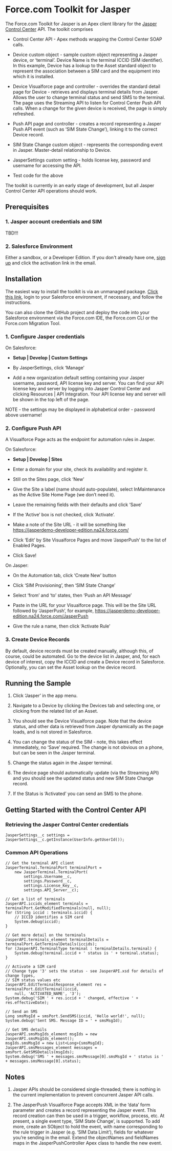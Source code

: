 Force.com Toolkit for Jasper
============================

The Force.com Toolkit for Jasper is an Apex client library for the [Jasper Control Center](http://www.jasper.com/iot-service-platform/control-center) API. The toolkit comprises

* Control Center API - Apex methods wrapping the Control Center SOAP calls.

* Device custom object - sample custom object representing a Jasper device, or ‘terminal’. Device Name is the terminal ICCID (SIM identifier). In this example, Device has a lookup to the Asset standard object to represent the association between a SIM card and the equipment into which it is installed.

* Device Visualforce page and controller - overrides the standard detail page for Device - retrieves and displays terminal details from Jasper. Allows the user to change terminal status and send SMS to the terminal. The page uses the Streaming API to listen for Control Center Push API calls. When a change for the given device is received, the page is simply refreshed.

* Push API page and controller - creates a record representing a Jasper Push API event (such as ‘SIM State Change’), linking it to the correct Device record.

* SIM State Change custom object - represents the corresponding event in Jasper. Master-detail relationship to Device.

* JasperSettings custom setting - holds license key, password and username for accessing the API.

* Test code for the above

The toolkit is currently in an early stage of development, but all Jasper Control Center API operations should work.

## Prerequisites

### 1. Jasper account credentials and SIM

TBD!!!

### 2. Salesforce Environment

Either a sandbox, or a Developer Edition. If you don't already have one, [sign up](http://developer.salesforce.com/signup) and click the activation link in the email.

## Installation

The easiest way to install the toolkit is via an unmanaged package. [Click this link](https://login.salesforce.com/packaging/installPackage.apexp?p0=04t1a0000001zB3), login to your Salesforce environment, if necessary, and follow the instructions.

You can also clone the GitHub project and deploy the code into your Salesforce environment via the Force.com IDE, the Force.com CLI or the Force.com Migration Tool.

### 1. Configure Jasper credentials

On Salesforce:

* **Setup | Develop | Custom Settings**

* By JasperSettings, click ‘Manage’

* Add a new organization default setting containing your Jasper username, password, API license key and server. You can find your API license key and server by logging into Jasper Control Center and clicking Resources | API Integration. Your API license key and server will be shown in the top left of the page.

NOTE - the settings may be displayed in alphabetical order - password above username!

### 2. Configure Push API

A Visualforce Page acts as the endpoint for automation rules in Jasper.

On Salesforce:

* **Setup | Develop | Sites**

* Enter a domain for your site, check its availability and register it.

* Still on the Sites page, click ‘New’

* Give the Site a label (name should auto-populate), select InMaintenance as the Active Site Home Page (we don’t need it).

* Leave the remaining fields with their defaults and click ‘Save’

* If the ‘Active’ box is not checked, click ‘Activate’.

* Make a note of the Site URL - it will be something like https://jasperdemo-developer-edition.na24.force.com/

* Click ‘Edit’ by Site Visualforce Pages and move ‘JasperPush’ to the list of Enabled Pages.

* Click Save!

On Jasper:

* On the Automation tab, click ‘Create New’ button

* Click ‘SIM Provisioning’, then ‘SIM State Change’

* Select ‘from’ and ‘to’ states, then ‘Push an API Message’

* Paste in the URL for your Visualforce page. This will be the Site URL followed by ‘JasperPush’, for example, https://jasperdemo-developer-edition.na24.force.com/JasperPush

* Give the rule a name, then click ‘Activate Rule’

### 3. Create Device Records

By default, device records must be created manually, although this, of course, could be automated. Go to the device list in Jasper, and, for each device of interest, copy the ICCID and create a Device record in Salesforce. Optionally, you can set the Asset lookup on the device record.

## Running the Sample

1. Click ‘Jasper’ in the app menu.

2. Navigate to a Device by clicking the Devices tab and selecting one, or clicking from the related list of an Asset.

3. You should see the Device Visualforce page. Note that the device status, and other data is retrieved from Jasper dynamically as the page loads, and is not stored in Salesforce.

4. You can change the status of the SIM - note, this takes effect immediately, no ‘Save’ required. The change is not obvious on a phone, but can be seen in the Jasper terminal.

5. Change the status again in the Jasper terminal.

6. The device page should automatically update (via the Streaming API) and you should see the updated status and new SIM State Change record.

7. If the Status is ‘Activated’ you can send an SMS to the phone.

## Getting Started with the Control Center API

### Retrieving the Jasper Control Center credentials

    JasperSettings__c settings = JasperSettings__c.getInstance(UserInfo.getUserId());

### Common API Operations

    // Get the terminal API client
    JasperTerminal.TerminalPort terminalPort = 
        new JasperTerminal.TerminalPort(
            settings.Username__c, 
            settings.Password__c, 
            settings.License_Key__c,
            settings.API_Server__c);

    // Get a list of terminals
    JasperAPI.iccids_element terminals = terminalPort.GetModifiedTerminals(null, null);
    for (String iccid : terminals.iccid) {
        // ICCID identifies a SIM card
        System.debug(iccid);
    }

    // Get more detail on the terminals
    JasperAPI.terminals_element terminalDetails = terminalPort.GetTerminalDetails(iccids);    
    for (JasperAPI.TerminalType terminal : terminalDetails.terminal) {
        System.debug(terminal.iccid + ' status is ' + terminal.status);
    }

    // Activate a SIM card
    // Change type '3' sets the status - see JasperAPI.xsd for details of change types,
    // SIM status values etc
    JasperAPI.EditTerminalResponse_element res = terminalPort.EditTerminal(iccid, 
        null, 'ACTIVATED_NAME', '3');
    System.debug('SIM ' + res.iccid + ' changed, effective ' + res.effectiveDate);

    // Send an SMS
    Long smsMsgId = smsPort.SendSMS(iccid, 'Hello world!', null);
    System.debug('Sent SMS. Message ID = ' + smsMsgId);

    // Get SMS details
    JasperAPI.smsMsgIds_element msgIds = new JasperAPI.smsMsgIds_element();
    msgIds.smsMsgId = new List<Long>{smsMsgId};
    JasperAPI.smsMessages_element messages = smsPort.GetSMSDetails(msgIds);
    System.debug('SMS ' + messages.smsMessage[0].smsMsgId + ' status is ' + messages.smsMessage[0].status);

## Notes

1. Jasper APIs should be considered single-threaded; there is nothing in the current implementation to prevent concurrent Jasper API calls.

2. The JasperPush Visualforce Page accepts XML in the ‘data’ form parameter and creates a record representing the Jasper event. This record creation can then be used in a trigger, workflow, process, etc. At present, a single event type, ‘SIM State Change’, is supported. To add more, create an SObject to hold the event, with name corresponding to the rule trigger in Jasper (e.g. ‘SIM Data Limit’), fields for whatever you’re sending in the email. Extend the objectNames and fieldNames maps in the JasperPushController Apex class to handle the new event.